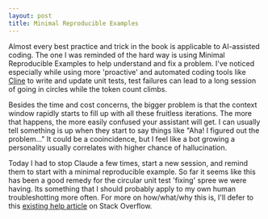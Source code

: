```yaml
---
layout: post
title: Minimal Reproducible Examples
---
```


Almost every best practice and trick in the book is applicable to AI-assisted coding.  The one I was reminded of the hard way is using Minimal Reproducible Examples to help understand and fix a problem.  I've noticed especially while using more 'proactive' and automated coding tools like [Cline](https://github.com/cline/cline) to write and update unit tests, test failures can lead to a long session of going in circles while the token count climbs.   

Besides the time and cost concerns, the bigger problem is that the context window rapidly starts to fill up with all these fruitless iterations.  The more that happens, the more easily confused your assistant will get.  I can usually tell something is up when they start to say things like "Aha!  I figured out the problem..."  It could be a cooincidence, but I feel like a bot growing a personality usually correlates with higher chance of hallucination.

Today I had to stop Claude a few times, start a new session, and remind them to start with a minimal reproducible example.  So far it seems like this has been a good remedy for the circular unit test 'fixing' spree we were having.  Its something that I should probably apply to my own human troubleshotting more often.  For more on how/what/why this is, I'll defer to this [existing help article](https://stackoverflow.com/help/minimal-reproducible-example) on Stack Overflow.
